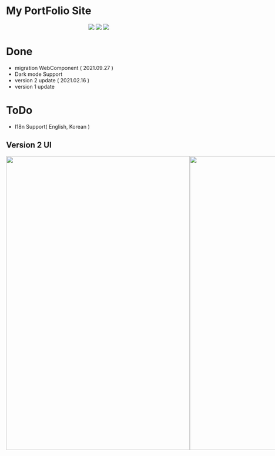 # My PortFolio Site
<p align='center'>
    <img src="https://img.shields.io/badge/Javscript-ES6-yellow?logo=javascript"/>
    <img src="https://img.shields.io/badge/Plotly.js-v1.58.4-blue?logo=plotly">
    <img src="https://img.shields.io/badge/Bootstrap-v3.3.2-violet?logo=bootstrap">
</p>

# Done 
* migration WebComponent ( 2021.09.27 )
* Dark mode Support
* version 2 update ( 2021.02.16 )
* version 1 update

# ToDo
* I18n Support( English, Korean )

## Version 2 UI
<div style="display: flex;"> 
  <img src="https://user-images.githubusercontent.com/61446585/108068840-f529bc80-70a5-11eb-88cb-288b3839e10f.png" width="500" height="800">
<img src="https://user-images.githubusercontent.com/61446585/108069634-f0193d00-70a6-11eb-8b7a-c978ea5ed0b4.png" width="500" height="800">
 </div>

